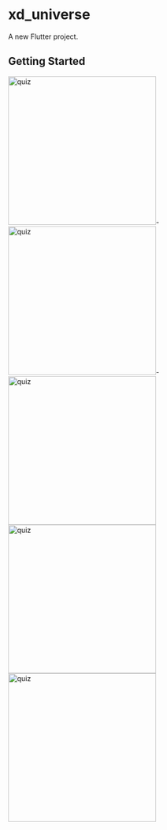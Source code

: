 
# xd_universe

A new Flutter project.

## Getting Started


<img width="300" alt="quiz" src="https://user-images.githubusercontent.com/43652071/117150320-a7d00800-add5-11eb-9c94-b3b5a1afe54d.png">-<img width="300" alt="quiz" src="https://user-images.githubusercontent.com/43652071/117150376-b7e7e780-add5-11eb-9783-98f776f5b99f.png">-<img width="300" alt="quiz" src="https://user-images.githubusercontent.com/43652071/117150655-f8476580-add5-11eb-81ab-e4dd0c0a23c9.png">
<img width="300" alt="quiz" src="https://user-images.githubusercontent.com/43652071/117150728-0ac19f00-add6-11eb-92e5-098d672cdbe0.png">
<img width="300" alt="quiz" src="https://user-images.githubusercontent.com/43652071/117150850-29c03100-add6-11eb-8e61-0255aefaa4eb.png">

